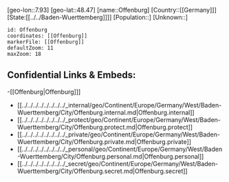 ﻿---
location: [48.47,7.93]
mapzoom: [7,12] 
mapmarker: city 
type: City
tags:
- geo/City


SpocWebEntityId: 33071
isDeleted: false
confidential: public

---
[geo-lon::7.93]
[geo-lat::48.47]
[name::Offenburg]
[Country::[[Germany]]]
[State:[[../../Baden-Wuerttemberg]]]]
[Population::]
[Unknown::]


```leaflet
id: Offenburg
coordinates: [[Offenburg]]
markerFile: [[Offenburg]]
defaultZoom: 11 
maxZoom: 18
```


## Confidential Links & Embeds: 
-[[Offenburg|Offenburg]]] 
- [[../../../../../../../../_internal/geo/Continent/Europe/Germany/West/Baden-Wuerttemberg/City/Offenburg.internal.md|Offenburg.internal]] 
- [[../../../../../../../../_protect/geo/Continent/Europe/Germany/West/Baden-Wuerttemberg/City/Offenburg.protect.md|Offenburg.protect]] 
- [[../../../../../../../../_private/geo/Continent/Europe/Germany/West/Baden-Wuerttemberg/City/Offenburg.private.md|Offenburg.private]] 
- [[../../../../../../../../_personal/geo/Continent/Europe/Germany/West/Baden-Wuerttemberg/City/Offenburg.personal.md|Offenburg.personal]] 
- [[../../../../../../../../_secret/geo/Continent/Europe/Germany/West/Baden-Wuerttemberg/City/Offenburg.secret.md|Offenburg.secret]] 
